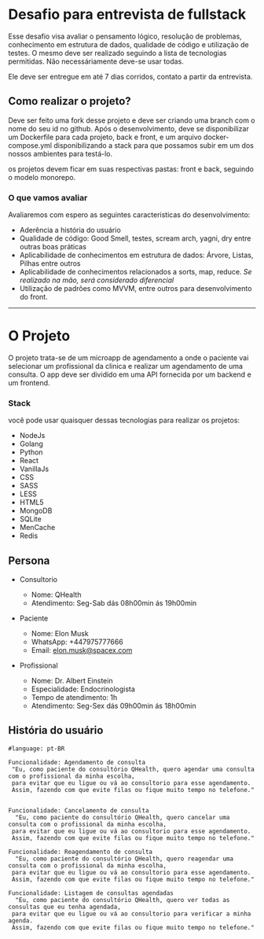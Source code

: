 # Desafio para entrevista de fullstack

Esse desafio visa avaliar o pensamento lógico, resolução de problemas, conhecimento em estrutura de dados, qualidade de código e utilização de testes. O mesmo deve ser realizado seguindo a lista de tecnologias permitidas. Não necessáriamente deve-se usar todas. 

Ele deve ser entregue em até 7 dias corridos, contato a partir da entrevista.

## Como realizar o projeto?
Deve ser feito uma fork desse projeto e deve ser criando uma branch com o nome do seu id no github. Após o desenvolvimento, deve se disponibilizar um Dockerfile para cada projeto, back e front, e um arquivo docker-compose.yml disponibilizando a stack para que possamos subir em um dos nossos ambientes para testá-lo.

os projetos devem ficar em suas respectivas pastas: front e back, seguindo o modelo monorepo.

### O que vamos avaliar
Avaliaremos com espero as seguintes caracteristicas do desenvolvimento: 
 - Aderência a história do usuário
 - Qualidade de código: Good Smell, testes, scream arch, yagni, dry entre outras boas práticas
 - Aplicabilidade de conhecimentos em estrutura de dados: Árvore, Listas, Pilhas entre outros
 - Aplicabilidade de conhecimentos relacionados a sorts, map, reduce. *Se realizado na mão, será considerado diferencial*
 - Utilização de padrões como MVVM, entre outros para desenvolvimento do front.


---

# O Projeto

O projeto trata-se de um microapp de agendamento a onde o paciente vai selecionar um profissional da clinica e realizar um agendamento de uma consulta. O app deve ser dividido em uma API fornecida por um backend e um frontend.

### Stack
você pode usar quaisquer dessas tecnologias para realizar os projetos:
- NodeJs
- Golang
- Python
- React
- VanillaJs
- CSS
- SASS
- LESS
- HTML5
- MongoDB
- SQLite
- MenCache
- Redis

## Persona

- Consultorio
  - Nome: QHealth
  - Atendimento: Seg-Sab dás 08h00min ás 19h00min
  
- Paciente
  - Nome: Elon Musk
  - WhatsApp: +447975777666
  - Email: elon.musk@spacex.com
  
- Profissional
  - Nome: Dr. Albert Einstein
  - Especialidade: Endocrinologista
  - Tempo de atendimento: 1h
  - Atendimento: Seg-Sex dás 09h00min ás 18h00min


## História do usuário
```cucumber
#language: pt-BR

Funcionalidade: Agendamento de consulta
 "Eu, como paciente do consultório QHealth, quero agendar uma consulta com o profissional da minha escolha, 
 para evitar que eu ligue ou vá ao consultorio para esse agendamento. 
 Assim, fazendo com que evite filas ou fique muito tempo no telefone."
 
 
Funcionalidade: Cancelamento de consulta
  "Eu, como paciente do consultório QHealth, quero cancelar uma consulta com o profissional da minha escolha, 
 para evitar que eu ligue ou vá ao consultorio para esse agendamento. 
 Assim, fazendo com que evite filas ou fique muito tempo no telefone."

Funcionalidade: Reagendamento de consulta
  "Eu, como paciente do consultório QHealth, quero reagendar uma consulta com o profissional da minha escolha, 
 para evitar que eu ligue ou vá ao consultorio para esse agendamento. 
 Assim, fazendo com que evite filas ou fique muito tempo no telefone."
 
Funcionalidade: Listagem de consultas agendadas
  "Eu, como paciente do consultório QHealth, quero ver todas as consultas que eu tenha agendada, 
 para evitar que eu ligue ou vá ao consultorio para verificar a minha agenda. 
 Assim, fazendo com que evite filas ou fique muito tempo no telefone."

```


